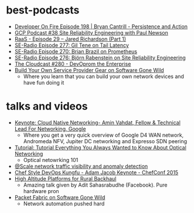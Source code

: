 # best-podcasts
* [Developer On Fire Episode 198 | Bryan Cantrill - Persistence and Action](https://dev.to/developeronfire/episode-198--bryan-cantrill--persistence-and-action)
* [GCP Podcast #38 Site Reliability Engineering with Paul Newson](https://www.gcppodcast.com/post/episode-38-site-reliability-engineering-with-paul-newson/)
* [RaaS - Episode 29 – Jared Richardson (Part 1)](http://reflectionasaservice.com/2016/11/episode-29-jared-richardson-part-1/)
* [SE-Radio Episode 277: Gil Tene on Tail Latency](http://www.se-radio.net/2016/12/se-radio-episode-277-gil-tene-on-tail-latency/)
* [SE-Radio Episode 270: Brian Brazil on Prometheus](http://www.se-radio.net/2016/10/se-radio-episode-270-brian-brazil-on-prometheus-monitoring/)
* [SE-Radio Episode 276: Björn Rabenstein on Site Reliability Engineering](http://www.se-radio.net/2016/12/se-radio-episode-276-bjorn-rabenstein-on-site-reliability-engineering/)
* [The Cloudcast #280 - DevOprom the Enterprise](http://www.thecloudcast.net/2016/11/the-cloudcast-280-devops-from-enterprise.html)
* [Build Your Own Service Provider Gear on Software Gone Wild](http://blog.ipspace.net/2016/06/build-your-own-service-provider-gear-on.html?m=1)
  * Where you learn that you can build your own network devices and have fun doing it

# talks and videos
* [Keynote: Cloud Native Networking- Amin Vahdat, Fellow & Technical Lead For Networking, Google](https://youtu.be/1xBZ5DGZZmQ)
  * Where you get a very quick overview of Google D4 WAN network, Andromeda NFV, Jupiter DC networking and Expresso SDN peering
* [Tutorial: Tutorial Everything You Always Wanted to Know About Optical Networking](https://youtu.be/_KFpXuHqHQg)
  * Optical netowrking 101
* [@Scale network traffic visibility and anomaly detection](https://code.facebook.com/posts/1709127516080157/networking-scale-boston/)
* [Chef Style DevOps Kungfu - Adam Jacob Keynote - ChefConf 2015](https://youtu.be/_DEToXsgrPc)
* [High Altitude Platforms for Rural Backhaul](https://www.facebook.com/atscaleevents/videos/1904383316501430/)
  * Amazing talk given by Adit Sahasrabudhe (Facebook). Pure hardware pron
* [Packet Fabric on Software Gone Wild](http://blog.ipspace.net/2017/06/packet-fabric-on-software-gone-wild.html)
  * Network automation pushed hard
